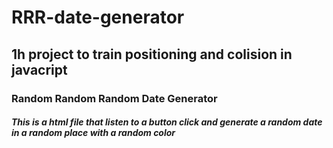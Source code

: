 # RRR-date-generator
## 1h project to train positioning and colision in javacript

### Random Random Random Date Generator
##### This is a html file that listen to a button click and generate a random date in a random place with a random color


